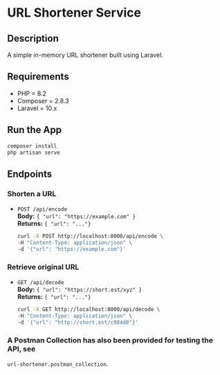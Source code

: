 # URL Shortener Service

## Description

A simple in-memory URL shortener built using Laravel.

## Requirements

- PHP = 8.2
- Composer = 2.8.3
- Laravel = 10.x

## Run the App

```bash
composer install
php artisan serve
```

## Endpoints

### Shorten a URL
- `POST /api/encode`  
  **Body:** `{ "url": "https://example.com" }`  
  **Returns:** `{ "url": "..."}`

  ```bash
  curl -X POST http://localhost:8000/api/encode \
  -H "Content-Type: application/json" \
  -d '{"url": "https://example.com"}'
  ```

### Retrieve original URL
- `GET /api/decode`  
  **Body:** `{ "url": "https://short.est/xyz" }`  
  **Returns:** `{ "url": "..."}`

  ```bash
  curl -X GET http://localhost:8000/api/decode \
  -H "Content-Type: application/json" \
  -d '{"url": "http://short.est/c984d0"}'
  ```

### A Postman Collection has also been provided for testing the API, see
  `url-shortener.postman_collection`.
